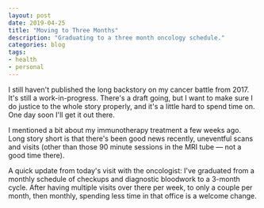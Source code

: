 ```yaml
---
layout: post
date: 2019-04-25
title: "Moving to Three Months"
description: "Graduating to a three month oncology schedule."
categories: blog
tags:
- health
- personal
---
```


I still haven't published the long backstory on my cancer battle from 2017. It's still a work-in-progress. There's a draft going, but I want to make sure I do justice to the whole story properly, and it's a little hard to spend time on. One day soon I'll get it out there.

I mentioned a bit about my immunotherapy treatment a few weeks ago. Long story short is that there's been good news recently, uneventful scans and visits (other than those 90 minute sessions in the MRI tube — not a good time there).

A quick update from today's visit with the oncologist: I've graduated from a monthly schedule of  checkups and diagnostic bloodwork to a 3-month cycle. After having multiple visits over there per week, to only a couple per month, then monthly, spending less time in that office is a welcome change.
